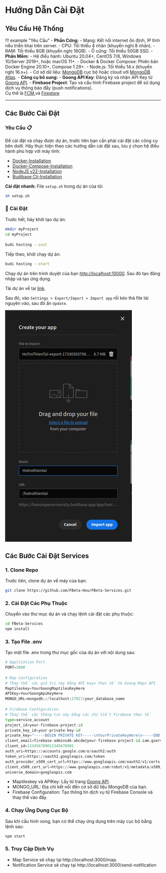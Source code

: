 
# Hướng Dẫn Cài Đặt 

## **Yêu Cầu Hệ Thống**
!!! example "Yêu Cầu"
    - **Phần Cứng:**
        - Mạng: Kết nối internet ổn định, IP tĩnh nếu triển khai trên server.
        - CPU: Tối thiểu 4 nhân (khuyến nghị 8 nhân).
        - RAM: Tối thiểu 8GB (khuyến nghị 16GB).
        - Ổ cứng: Tối thiểu 50GB SSD.
    - **Phần Mềm:**
        - Hệ điều hành: Ubuntu 20.04+, CentOS 7/8, Windows 10/Server 2019+, hoặc macOS 11+.
        - Docker & Docker Compose: Phiên bản Docker Engine 20.10+, Compose 1.29+.
        - Node.js: Tối thiểu 14.x (khuyến nghị 16.x+).
        - Cơ sở dữ liệu: [MongoDB](https://www.mongodb.com/docs/manual/) cục bộ hoặc cloud với [MongoDB Atlas](https://www.mongodb.com/docs/atlas/).
    - **Công cụ bổ sung:** 
        - **Goong API Key**: Đăng ký và nhận API Key từ [Goong API](https://goong.io/).
        - **Firebase Project**: Tạo và cấu hình Firebase project để sử dụng dịch vụ thông báo đẩy (push notifications). <br>Cụ thể là 
    [FCM ](https://firebase.google.com/docs/cloud-messaging?hl=vi) và [Firestore](https://firebase.google.com/docs/firestore?hl=vi)

---
## **Các Bước Cài Đặt**

### Yêu Cầu 📋

Để cài đặt và chạy được dự án, trước tiên bạn cần phải cài đặt các công cụ bên dưới. Hãy thực hiện theo các hướng dẫn cài đặt sau, lưu ý chọn hệ điều hành phù hợp với máy tính:

-   [Docker-Installation](https://docs.docker.com/get-docker/)
-   [Docker-Compose-Installation](https://docs.docker.com/compose/install/)
-   [NodeJS v22-Installation](https://nodejs.org/en/download/)
-   [Budibase Cli-Installation](https://docs.budibase.com/docs/budibase-cli-setup)

**Cài đặt nhanh:** File `setup.sh` trong dự án của tôi
```bash
sh setup.sh
```

### 🔨 Cài Đặt

Trước hết, hãy khởi tạo dự án:

```bash
mkdir myProject
cd myProject

budi hosting --init
```

Tiếp theo, khởi chạy dự án:

```bash
budi hosting --start
```

Chạy dự án trên trình duyệt của bạn [http://localhost:10000](http://localhost:10000). Sau đó tạo đăng nhập và tạo ứng dụng.

Tải dự án về tại [link](https://github.com/NHD04072004/ketnoitinhnguyen/releases/download/v2.0/ketnoitinhnguyen-export-1733737522961.tar.gz).

Sau đó, vào `Settings > Export/Import > Import app` rồi kéo thả file tài nguyên vào, sau đó ấn `Update`.

![Image title](assets/import-appp.png)

## **Các Bước Cài Đặt Services**

### 1. Clone Repo

Trước tiên, clone dự án về máy của bạn:

```bash
git clone https://github.com/FBeta-Hou/FBeta-Services.git
```

### 2. Cài Đặt Các Phụ Thuộc

Chuyển vào thư mục dự án và chạy lệnh cài đặt các phụ thuộc:

```bash
cd FBeta-Services
npm install
```

### 3. Tạo File .env

Tạo một file .env trong thư mục gốc của dự án với nội dung sau:
```py linenums="1"
# Application Port
PORT=3000

# Map Configuration
# Thay thế các giá trị này bằng API keys thực tế từ Goong Maps API
Maptileskey=YourGoongMaptilesKeyHere
APIKey=YourGoongApiKeyHere
MONGO_URL=mongodb://localhost:27017/your_database_name

# Firebase Configuration
# Thay thế các thông tin này bằng các chi tiết Firebase thực tế
type=service_account
project_id=your-firebase-project-id
private_key_id=your-private-key-id
private_key="-----BEGIN PRIVATE KEY-----\nYourPrivateKeyHere\n-----END PRIVATE KEY-----\n"
client_email=firebase-adminsdk-abcde@your-firebase-project-id.iam.gserviceaccount.com
client_id=123456789012345678901
auth_uri=https://accounts.google.com/o/oauth2/auth
token_uri=https://oauth2.googleapis.com/token
auth_provider_x509_cert_url=https://www.googleapis.com/oauth2/v1/certs
client_x509_cert_url=https://www.googleapis.com/robot/v1/metadata/x509/firebase-adminsdk-abcde%40your-firebase-project-id.iam.gserviceaccount.com
universe_domain=googleapis.com

```

- Maptileskey và APIKey: Lấy từ trang [Goong API](https://goong.io/).
- MONGO_URL: Địa chỉ kết nối đến cơ sở dữ liệu MongoDB của bạn.
- Firebase Configuration: Tạo thông tin dịch vụ từ Firebase Console và thay thế vào đây. 
### 4. Chạy Ứng Dụng Cục Bộ 

Sau khi cấu hình xong, bạn có thể chạy ứng dụng trên máy cục bộ bằng lệnh sau:

```bash
npm start
```

### 5. Truy Cập Dịch Vụ

- Map Service sẽ chạy tại http://localhost:3000/map.
- Notification Service sẽ chạy tại http://localhost:3000/send-notification 

